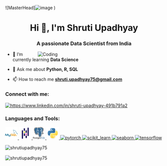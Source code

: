 ![MasterHead]![image](https://github.com/shrutiupadhyay75/shrutiupadhyay75/assets/122087349/e229f2ff-8282-4332-8749-954742780a61)
)
<h1 align="center">Hi 👋, I'm Shruti Upadhyay</h1>
<h3 align="center">A passionate Data Scientist from India</h3>
<img align="right" alt="Coding" width="400" src=![image](https://github.com/shrutiupadhyay75/shrutiupadhyay75/assets/122087349/8887878c-878d-46f0-a323-12f65004f069)

>

- 🌱 I’m currently learning **Data Science**

- 💬 Ask me about **Python, R, SQL**

- 📫 How to reach me **shruti.upadhyay75@gmail.com**

<h3 align="left">Connect with me:</h3>
<p align="left">
<a href="https://linkedin.com/in/https://www.linkedin.com/in/shruti-upadhyay-491b791a2" target="blank"><img align="center" src="https://raw.githubusercontent.com/rahuldkjain/github-profile-readme-generator/master/src/images/icons/Social/linked-in-alt.svg" alt="https://www.linkedin.com/in/shruti-upadhyay-491b791a2" height="30" width="40" /></a>
</p>

<h3 align="left">Languages and Tools:</h3>
<p align="left"> <a href="https://www.mysql.com/" target="_blank" rel="noreferrer"> <img src="https://raw.githubusercontent.com/devicons/devicon/master/icons/mysql/mysql-original-wordmark.svg" alt="mysql" width="40" height="40"/> </a> <a href="https://pandas.pydata.org/" target="_blank" rel="noreferrer"> <img src="https://raw.githubusercontent.com/devicons/devicon/2ae2a900d2f041da66e950e4d48052658d850630/icons/pandas/pandas-original.svg" alt="pandas" width="40" height="40"/> </a> <a href="https://www.postgresql.org" target="_blank" rel="noreferrer"> <img src="https://raw.githubusercontent.com/devicons/devicon/master/icons/postgresql/postgresql-original-wordmark.svg" alt="postgresql" width="40" height="40"/> </a> <a href="https://www.python.org" target="_blank" rel="noreferrer"> <img src="https://raw.githubusercontent.com/devicons/devicon/master/icons/python/python-original.svg" alt="python" width="40" height="40"/> </a> <a href="https://pytorch.org/" target="_blank" rel="noreferrer"> <img src="https://www.vectorlogo.zone/logos/pytorch/pytorch-icon.svg" alt="pytorch" width="40" height="40"/> </a> <a href="https://scikit-learn.org/" target="_blank" rel="noreferrer"> <img src="https://upload.wikimedia.org/wikipedia/commons/0/05/Scikit_learn_logo_small.svg" alt="scikit_learn" width="40" height="40"/> </a> <a href="https://seaborn.pydata.org/" target="_blank" rel="noreferrer"> <img src="https://seaborn.pydata.org/_images/logo-mark-lightbg.svg" alt="seaborn" width="40" height="40"/> </a> <a href="https://www.tensorflow.org" target="_blank" rel="noreferrer"> <img src="https://www.vectorlogo.zone/logos/tensorflow/tensorflow-icon.svg" alt="tensorflow" width="40" height="40"/> </a> </p>

<p><img align="center" src="https://github-readme-stats.vercel.app/api/top-langs?username=shrutiupadhyay75&show_icons=true&locale=en&layout=compact" alt="shrutiupadhyay75" /></p>

<p><img align="center" src="https://github-readme-streak-stats.herokuapp.com/?user=shrutiupadhyay75&" alt="shrutiupadhyay75" /></p>
